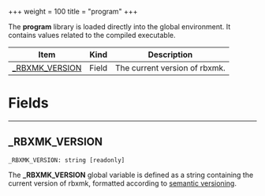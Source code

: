 +++
weight = 100
title = "program"
+++

The **program** library is loaded directly into the global environment. It
contains values related to the compiled executable.

<div class="api-list one two">

| Item | Kind | Description |
| --- | --- | --- |
| [\_RBXMK\_VERSION](#_rbxmk_version) | Field | The current version of rbxmk. |

</div>

# Fields

----

## \_RBXMK\_VERSION

 `_RBXMK_VERSION: string [readonly]`

The **\_RBXMK\_VERSION** global variable is defined as a string containing
the current version of rbxmk, formatted according to [semantic versioning](https://semver.org/).